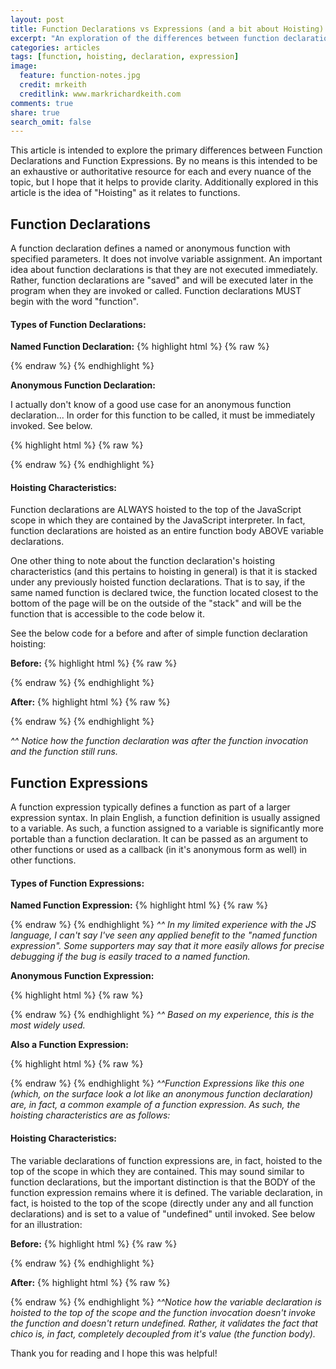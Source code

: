 ```yaml
---
layout: post
title: Function Declarations vs Expressions (and a bit about Hoisting)
excerpt: "An exploration of the differences between function declaration, expressions, and hoisting"
categories: articles
tags: [function, hoisting, declaration, expression]
image:
  feature: function-notes.jpg
  credit: mrkeith
  creditlink: www.markrichardkeith.com
comments: true
share: true
search_omit: false
---
```


This article is intended to explore the primary differences between Function Declarations and Function Expressions. By no means is this intended to be an exhaustive or authoritative resource for each and every nuance of the topic, but I hope that it helps to provide clarity. Additionally explored in this article is the idea of "Hoisting" as it relates to functions.  

## Function Declarations

A function declaration defines a named or anonymous function with specified parameters. It does not involve variable assignment. An important idea about function declarations is that they are not executed immediately. Rather, function declarations are "saved" and will be executed later in the program when they are invoked or called. Function declarations MUST begin with the word "function".

#### Types of Function Declarations:

**Named Function Declaration:** 
{% highlight html %}
{% raw %}
  <script>
    function hola (decir) {
      console.log("Buenos días");
      return decir;
    }
    //Can be invoked as follows
    hola("Vuelvo enseguida")
  </script> 
{% endraw %}
{% endhighlight %}

**Anonymous Function Declaration:**

I actually don't know of a good use case for an anonymous function declaration... In order for this function to be called, it must be immediately invoked. See below. 

{% highlight html %}
{% raw %}
  <script>
    function (decir) {
      console.log("anónimo");
      return decir;
    }
    //immediately invoked
    function (decir) {
      console.log("anónimo");
      return decir;
    }("Vuelvo enseguida");
  </script>
{% endraw %}
{% endhighlight %} 

#### Hoisting Characteristics:

Function declarations are ALWAYS hoisted to the top of the JavaScript scope in which they are contained by the JavaScript interpreter. In fact, function declarations are hoisted as an entire function body ABOVE variable declarations. 

One other thing to note about the function declaration's hoisting characteristics (and this pertains to hoisting in general) is that it is stacked under any previously hoisted function declarations. That is to say, if the same named function is declared twice, the function located closest to the bottom of the page will be on the outside of the "stack" and will be the function that is accessible to the code below it.


See the below code for a before and after of simple function declaration hoisting: 

**Before:**
{% highlight html %}
{% raw %}
  <script>

    var chica = "bonita"; 
    var chico = function(que) {
      return que;
    }
    hola("Buenas tardes"); //returns "Buenas tardes"

    function hola (decir) {
      console.log("Buenos días");
      return decir;
    }
  </script> 
{% endraw %}
{% endhighlight %}

**After:** 
{% highlight html %}
{% raw %}
  <script>
    function hola (decir) {
      console.log("Buenos días");
      return decir;
    }

    hola("Buenas tardes"); //returns "Buenas tardes"

    var chica = "bonita"; 
    var chico = function(que) {
      return que;
    }

    /*function hola (decir) {
      console.log("Buenos días");
      return decir;
    }*/
  </script> 
{% endraw %}
{% endhighlight %}

*^^ Notice how the function declaration was after the function invocation and the function still runs.* 

## Function Expressions

A function expression typically defines a function as part of a larger expression syntax. In plain English, a function definition is usually assigned to a variable. As such, a function assigned to a variable is significantly more portable than a function declaration. It can be passed as an argument to other functions or used as a callback (in it's anonymous form as well) in other functions.  

#### Types of Function Expressions:

**Named Function Expression:** 
{% highlight html %}
{% raw %}
  <script>
    var aFunc = function hola (decir) {
      console.log("Buenos días");
      return decir;
    }
    //Can be invoked as follows
    aFunc("Vuelvo enseguida");
  </script> 
{% endraw %}
{% endhighlight %}
*^^ In my limited experience with the JS language, I can't say I've seen any applied benefit to the "named function expression". Some supporters may say that it more easily allows for precise debugging if the bug is easily traced to a named function.*

**Anonymous Function Expression:**

{% highlight html %}
{% raw %}
  <script>
    var aFunc = function (decir) {
      console.log("anónimo");
      return decir;
    }
    //Can be invoked as follows
    aFunc("Vuelvo enseguida");
  </script>
{% endraw %}
{% endhighlight %}
*^^ Based on my experience, this is the most widely used.* 

**Also a Function Expression:** 

{% highlight html %}
{% raw %}
  <script>
    //This is a function expression.
    (function () {})

    //We may be more used to seeing it in this context
    _.each(collection, function(){})

  </script>
{% endraw %}
{% endhighlight %}
*^^Function Expressions like this one (which, on the surface look a lot like an anonymous function declaration) are, in fact, a common example of a function expression. As such, the hoisting characteristics are as follows:*

#### Hoisting Characteristics:
The variable declarations of function expressions are, in fact, hoisted to the top of the scope in which they are contained. This may sound similar to function declarations, but the important distinction is that the BODY of the function expression remains where it is defined. The variable declaration, in fact, is hoisted to the top of the scope (directly under any and all function declarations) and is set to a value of "undefined" until invoked. See below for an illustration: 

**Before:**
{% highlight html %}
{% raw %}
  <script>
    var chica = "bonita"; 
    chico("Buenas tardes");
    var chico = function(que) {
      return que;
    }
  </script> 
{% endraw %}
{% endhighlight %}

**After:** 
{% highlight html %}
{% raw %}
  <script>
    var chica = "bonita";
    var chico = undefined; 
    chico("Buenas tardes"); //returns [Type Error: chico is not a function];
    /*var chico = function(que) {
      return que;
    }*/
  </script> 
{% endraw %}
{% endhighlight %}
*^^Notice how the variable declaration is hoisted to the top of the scope and the function invocation doesn't invoke the function and doesn't return undefined. Rather, it validates the fact that chico is, in fact, completely decoupled from it's value (the function body).*

Thank you for reading and I hope this was helpful! 




